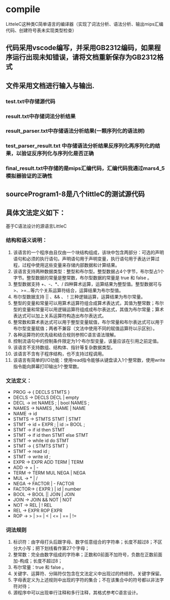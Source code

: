 # compile
LitteleC这种类C简单语言的编译器（实现了词法分析、语法分析、输出mips汇编代码、创建符号表未实现类型检查）
## 代码采用vscode编写，并采用GB2312编码，如果程序运行出现未知错误，请将文档重新保存为GB2312格式
## 文件采用文档进行输入与输出. 
### test.txt中存储源代码
### result.txt中存储词法分析结果
### result_parser.txt中存储语法分析结果(一颗序列化的语法树)
### test_parser_result.txt 中存储语法分析结果反序列化再序列化的结果，以验证反序列化与序列化是否正确
### final_result.txt中存储的是mips汇编代码，汇编代码我通过mars4_5模拟器验证的正确性
## sourceProgram1-8是八个littleC的测试源代码
## 具体文法定义如下：
基于C语法设计的源语言LittleC

### 结构和语义说明：
1. 该语言的一个程序由且仅由一个块结构组成，该块中包含两部分：可选的声明语句和必须的执行语句。声明语句用于声明变量，执行语句用于表达计算过程，过程中使用这些变量来存储内部数据和计算结果。
2. 该语言支持两种数据类型：整型和布尔型。整型数据占4个字节，布尔型占1个字节。整型数据的常量是整常数，布尔型数据的常量是 true 和 false 。
3. 整型数据支持 +、-、*、/ 四种算术运算，运算结果为整型值。整型数据可与>、>=...等六个关系运算符结合，运算结果为布尔型值。
4. 布尔型数据支持 || 、&& 、！三种逻辑运算，运算结果为布尔常量。
5. 整型的变量和常量可以用算术运算符组合成算术表达式，其值为整常数；布尔型的变量和常量可以用逻辑运算符组成成布尔表达式，其值为布尔常量；算术表达式可以加上关系运算符构造出布尔表达式。
6. 整常数和算术表达式可以用于整型变量赋值，布尔常量和布尔表达式可以用于布尔型变量赋值；两者不兼容（文法中使用不同的赋值运算符以示区别）。
7. 各种运算符的优先级和结合规则参照C语言语法理解。
8. 控制流语句中的控制条件限定为1个布尔型变量，该量应该在引用之前定值。
9. 该语言不支持数组、结构体、指针等复杂数据类型。
10. 该语言不含有子程序结构，也不支持过程调用。
11. 该语言有简单的I/O功能：使用read指令能够从键盘读入1个整常数，使用write指令能向屏幕打印输出1个整常数。

### 文法定义：
- PROG        →    {  DECLS  STMTS  }
- DECLS       →    DECLS  DECL    |   empty
- DECL         →    int  NAMES  ;  |  bool  NAMES  ; 
- NAMES     →    NAMES ,  NAME  |  NAME
- NAME       →    id
- STMTS    →    STMTS  STMT  |   STMT          
- STMT      →    id  =  EXPR ;    |   id := BOOL ;
- STMT      →    if  id   then  STMT
- STMT      →    if   id   then  STMT  else STMT
- STMT      →    while   id  do  STMT
- STMT      →    {  STMTS   STMT  }
- STMT      →    read  id  ;
- STMT      →    write  id  ;
- EXPR    →    EXPR  ADD  TERM  |  TERM
- ADD     →    + | -
- TERM    →    TERM  MUL NEGA  |  NEGA
- MUL     →    * | /
- NEGA   →    FACTOR  |  - FACTOR  
- FACTOR→    (  EXPR ) |  id  |  number 
- BOOL    →    BOOL  ||  JOIN    |    JOIN
- JOIN     →    JOIN   &&   NOT  |   NOT
- NOT      →    REL   |  ! REL
- REL       →    EXPR   ROP  EXPR 
- ROP      →     >  |  >=  |  <  |  <=  |  ==  |   !=

### 词法规则
1. 标识符：由字母打头后跟字母、数字任意组合的字符串；长度不超过8；不区分大小写；把下划线看作第27个字母；
2. 整常数：完全由数字组成的字符串；正数和0前面不加符号，负数在正数前面加-构成；长度不超过8；
3. 布尔常量：true 和 false 。
4. 关键字、运算符、分隔符仅包含在文法定义中出现过的终结符。关键字保留。
5. 字母表定义为上述规则中出现的字符的集合；不在该集合中的符号都以非法字符对待；
6. 源程序中可以出现单行注释和多行注释，其格式参考C语言设计。
